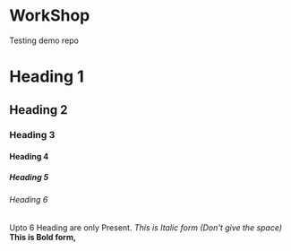 # WorkShop
Testing demo repo
# Heading 1
## Heading 2
### Heading 3
#### Heading 4
##### Heading 5
###### Heading 6
Upto 6 Heading are only Present.
*This is Italic form (Don't give the space)*
**This is Bold form,**
